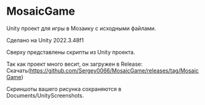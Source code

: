 # MosaicGame
Unity проект для игры в Мозаику с исходными файлами.

Сделано на Unity 2022.3.48f1

Сверху представлены скрипты из Unity проекта.

Так как проект много весит, он загружен в Release: Скачать(https://github.com/Sergey0066/MosaicGame/releases/tag/MosaicGame)

Скриншоты вашего рисунка сохраняются в Documents/UnityScreenshots.
